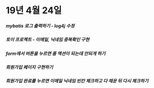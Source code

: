 # 19년 4월 24일

##### mybatis 로그 출력하기 - log4j 수정

##### 토이 프로젝트 - 이메일, 닉네임 중복확인 구현

##### form에서 버튼을 누르면 폼 액션이 되는데 안되게 하기

##### 회원가입 페이지 구현하기

##### 회원가입 완료를 누르면 이메일 닉네임 빈칸 체크하고 다 채운 뒤 다시 체크하기
